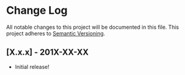 # Change Log
All notable changes to this project will be documented in this file.
This project adheres to [Semantic Versioning](http://semver.org/).

## [X.x.x] - 201X-XX-XX
- Initial release!
